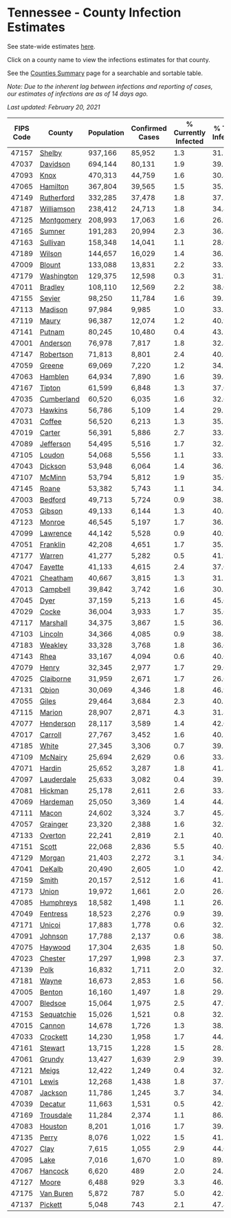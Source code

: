 # Tennessee - County Infection Estimates

See state-wide estimates [here](/infections/us-tn).

Click on a county name to view the infections estimates for that county.

See the [Counties Summary](/infections/summary-counties) page for a searchable and sortable table.

*Note: Due to the inherent lag between infections and reporting of cases, our estimates of infections are as of 14 days ago.*

*Last updated: February 20, 2021*

|   FIPS Code |                   County |   Population |   Confirmed Cases |   % Currently Infected |   % Total Infected |
|-------------|--------------------------|--------------|-------------------|------------------------|--------------------|
|       47157 |         [Shelby](shelby) |      937,166 |            85,952 |                    1.3 |               31.1 |
|       47037 |     [Davidson](davidson) |      694,144 |            80,131 |                    1.9 |               39.2 |
|       47093 |             [Knox](knox) |      470,313 |            44,759 |                    1.6 |               30.8 |
|       47065 |     [Hamilton](hamilton) |      367,804 |            39,565 |                    1.5 |               35.2 |
|       47149 | [Rutherford](rutherford) |      332,285 |            37,478 |                    1.8 |               37.3 |
|       47187 | [Williamson](williamson) |      238,412 |            24,713 |                    1.8 |               34.4 |
|       47125 | [Montgomery](montgomery) |      208,993 |            17,063 |                    1.6 |               26.7 |
|       47165 |         [Sumner](sumner) |      191,283 |            20,994 |                    2.3 |               36.8 |
|       47163 |     [Sullivan](sullivan) |      158,348 |            14,041 |                    1.1 |               28.6 |
|       47189 |         [Wilson](wilson) |      144,657 |            16,029 |                    1.4 |               36.7 |
|       47009 |         [Blount](blount) |      133,088 |            13,831 |                    2.2 |               33.7 |
|       47179 | [Washington](washington) |      129,375 |            12,598 |                    0.3 |               31.9 |
|       47011 |       [Bradley](bradley) |      108,110 |            12,569 |                    2.2 |               38.0 |
|       47155 |         [Sevier](sevier) |       98,250 |            11,784 |                    1.6 |               39.3 |
|       47113 |       [Madison](madison) |       97,984 |             9,985 |                    1.0 |               33.3 |
|       47119 |           [Maury](maury) |       96,387 |            12,074 |                    1.2 |               40.9 |
|       47141 |         [Putnam](putnam) |       80,245 |            10,480 |                    0.4 |               43.7 |
|       47001 |     [Anderson](anderson) |       76,978 |             7,817 |                    1.8 |               32.8 |
|       47147 |   [Robertson](robertson) |       71,813 |             8,801 |                    2.4 |               40.8 |
|       47059 |         [Greene](greene) |       69,069 |             7,220 |                    1.2 |               34.1 |
|       47063 |       [Hamblen](hamblen) |       64,934 |             7,890 |                    1.6 |               39.8 |
|       47167 |         [Tipton](tipton) |       61,599 |             6,848 |                    1.3 |               37.0 |
|       47035 | [Cumberland](cumberland) |       60,520 |             6,035 |                    1.6 |               32.6 |
|       47073 |       [Hawkins](hawkins) |       56,786 |             5,109 |                    1.4 |               29.2 |
|       47031 |         [Coffee](coffee) |       56,520 |             6,213 |                    1.3 |               35.5 |
|       47019 |         [Carter](carter) |       56,391 |             5,886 |                    2.7 |               33.8 |
|       47089 |   [Jefferson](jefferson) |       54,495 |             5,516 |                    1.7 |               32.8 |
|       47105 |         [Loudon](loudon) |       54,068 |             5,556 |                    1.1 |               33.5 |
|       47043 |       [Dickson](dickson) |       53,948 |             6,064 |                    1.4 |               36.9 |
|       47107 |         [McMinn](mcminn) |       53,794 |             5,812 |                    1.9 |               35.0 |
|       47145 |           [Roane](roane) |       53,382 |             5,743 |                    1.1 |               34.8 |
|       47003 |       [Bedford](bedford) |       49,713 |             5,724 |                    0.9 |               38.5 |
|       47053 |         [Gibson](gibson) |       49,133 |             6,144 |                    1.3 |               40.8 |
|       47123 |         [Monroe](monroe) |       46,545 |             5,197 |                    1.7 |               36.2 |
|       47099 |     [Lawrence](lawrence) |       44,142 |             5,528 |                    0.9 |               40.9 |
|       47051 |     [Franklin](franklin) |       42,208 |             4,651 |                    1.7 |               35.7 |
|       47177 |         [Warren](warren) |       41,277 |             5,282 |                    0.5 |               41.9 |
|       47047 |       [Fayette](fayette) |       41,133 |             4,615 |                    2.4 |               37.0 |
|       47021 |     [Cheatham](cheatham) |       40,667 |             3,815 |                    1.3 |               31.1 |
|       47013 |     [Campbell](campbell) |       39,842 |             3,742 |                    1.6 |               30.1 |
|       47045 |             [Dyer](dyer) |       37,159 |             5,213 |                    1.6 |               45.6 |
|       47029 |           [Cocke](cocke) |       36,004 |             3,933 |                    1.7 |               35.6 |
|       47117 |     [Marshall](marshall) |       34,375 |             3,867 |                    1.5 |               36.5 |
|       47103 |       [Lincoln](lincoln) |       34,366 |             4,085 |                    0.9 |               38.8 |
|       47183 |       [Weakley](weakley) |       33,328 |             3,768 |                    1.8 |               36.6 |
|       47143 |             [Rhea](rhea) |       33,167 |             4,094 |                    0.6 |               40.6 |
|       47079 |           [Henry](henry) |       32,345 |             2,977 |                    1.7 |               29.6 |
|       47025 |   [Claiborne](claiborne) |       31,959 |             2,671 |                    1.7 |               26.6 |
|       47131 |           [Obion](obion) |       30,069 |             4,346 |                    1.8 |               46.9 |
|       47055 |           [Giles](giles) |       29,464 |             3,684 |                    2.3 |               40.5 |
|       47115 |         [Marion](marion) |       28,907 |             2,871 |                    4.3 |               31.8 |
|       47077 |   [Henderson](henderson) |       28,117 |             3,589 |                    1.4 |               42.0 |
|       47017 |       [Carroll](carroll) |       27,767 |             3,452 |                    1.6 |               40.3 |
|       47185 |           [White](white) |       27,345 |             3,306 |                    0.7 |               39.3 |
|       47109 |       [McNairy](mcnairy) |       25,694 |             2,629 |                    0.6 |               33.4 |
|       47071 |         [Hardin](hardin) |       25,652 |             3,287 |                    1.8 |               41.8 |
|       47097 | [Lauderdale](lauderdale) |       25,633 |             3,082 |                    0.4 |               39.7 |
|       47081 |       [Hickman](hickman) |       25,178 |             2,611 |                    2.6 |               33.4 |
|       47069 |     [Hardeman](hardeman) |       25,050 |             3,369 |                    1.4 |               44.8 |
|       47111 |           [Macon](macon) |       24,602 |             3,324 |                    3.7 |               45.4 |
|       47057 |     [Grainger](grainger) |       23,320 |             2,388 |                    1.6 |               32.9 |
|       47133 |       [Overton](overton) |       22,241 |             2,819 |                    2.1 |               40.7 |
|       47151 |           [Scott](scott) |       22,068 |             2,836 |                    5.5 |               40.6 |
|       47129 |         [Morgan](morgan) |       21,403 |             2,272 |                    3.1 |               34.0 |
|       47041 |         [DeKalb](dekalb) |       20,490 |             2,605 |                    1.0 |               42.1 |
|       47159 |           [Smith](smith) |       20,157 |             2,512 |                    1.6 |               41.1 |
|       47173 |           [Union](union) |       19,972 |             1,661 |                    2.0 |               26.6 |
|       47085 |   [Humphreys](humphreys) |       18,582 |             1,498 |                    1.1 |               26.1 |
|       47049 |     [Fentress](fentress) |       18,523 |             2,276 |                    0.9 |               39.3 |
|       47171 |         [Unicoi](unicoi) |       17,883 |             1,778 |                    0.6 |               32.3 |
|       47091 |       [Johnson](johnson) |       17,788 |             2,137 |                    0.6 |               38.8 |
|       47075 |       [Haywood](haywood) |       17,304 |             2,635 |                    1.8 |               50.1 |
|       47023 |       [Chester](chester) |       17,297 |             1,998 |                    2.3 |               37.7 |
|       47139 |             [Polk](polk) |       16,832 |             1,711 |                    2.0 |               32.7 |
|       47181 |           [Wayne](wayne) |       16,673 |             2,853 |                    1.6 |               56.3 |
|       47005 |         [Benton](benton) |       16,160 |             1,497 |                    1.8 |               29.8 |
|       47007 |       [Bledsoe](bledsoe) |       15,064 |             1,975 |                    2.5 |               47.9 |
|       47153 | [Sequatchie](sequatchie) |       15,026 |             1,521 |                    0.8 |               32.7 |
|       47015 |         [Cannon](cannon) |       14,678 |             1,726 |                    1.3 |               38.7 |
|       47033 |     [Crockett](crockett) |       14,230 |             1,958 |                    1.7 |               44.8 |
|       47161 |       [Stewart](stewart) |       13,715 |             1,228 |                    1.5 |               28.9 |
|       47061 |         [Grundy](grundy) |       13,427 |             1,639 |                    2.9 |               39.1 |
|       47121 |           [Meigs](meigs) |       12,422 |             1,249 |                    0.4 |               32.8 |
|       47101 |           [Lewis](lewis) |       12,268 |             1,438 |                    1.8 |               37.6 |
|       47087 |       [Jackson](jackson) |       11,786 |             1,245 |                    3.7 |               34.2 |
|       47039 |       [Decatur](decatur) |       11,663 |             1,531 |                    0.5 |               42.9 |
|       47169 |   [Trousdale](trousdale) |       11,284 |             2,374 |                    1.1 |               86.2 |
|       47083 |       [Houston](houston) |        8,201 |             1,016 |                    1.7 |               39.8 |
|       47135 |           [Perry](perry) |        8,076 |             1,022 |                    1.5 |               41.3 |
|       47027 |             [Clay](clay) |        7,615 |             1,055 |                    2.9 |               44.6 |
|       47095 |             [Lake](lake) |        7,016 |             1,670 |                    1.0 |               89.7 |
|       47067 |       [Hancock](hancock) |        6,620 |               489 |                    2.0 |               24.3 |
|       47127 |           [Moore](moore) |        6,488 |               929 |                    3.3 |               46.1 |
|       47175 |   [Van Buren](van-buren) |        5,872 |               787 |                    5.0 |               42.9 |
|       47137 |       [Pickett](pickett) |        5,048 |               743 |                    2.1 |               47.4 |